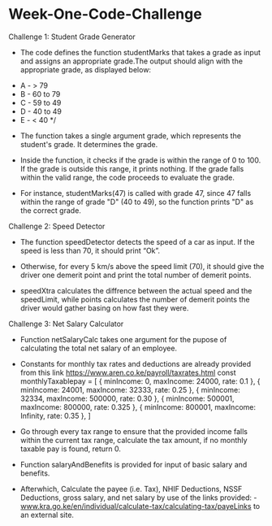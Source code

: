 # Week-One-Code-Challenge

Challenge 1: Student Grade Generator

- The code defines the function studentMarks that takes a grade as input and assigns an appropriate grade.The output should align with the appropriate grade, as displayed below:
 * A - >  79
 * B - 60 to 79 
 * C - 59 to 49 
 * D - 40 to 49 
 * E - <  40
 */
- The function takes a single argument grade, which represents the student's grade. It determines the grade.

- Inside the function, it checks if the grade is within the range of 0 to 100. If the grade is outside this range, it prints nothing. If the grade falls within the valid range, the code proceeds to evaluate the grade.

- For instance, studentMarks(47) is called with grade 47, since 47 falls within the range of grade "D" (40 to 49), so the function prints "D" as the correct grade.


Challenge 2: Speed Detector

- The function speedDetector detects the speed of a car as input. If the speed is less than 70, it should print “Ok”. 

- Otherwise, for every 5 km/s above the speed limit (70), it should give the driver one demerit point and print the total number of demerit points.

- speedXtra calculates the diffrence between the actual speed and the speedLimit, while points calculates the number of demerit points the driver would gather basing on how fast they were.


Challenge 3: Net Salary Calculator

- Function netSalaryCalc takes one argument for the pupose of calculating the total net salary of an employee.

- Constants for monthly tax rates and deductions are already provided from this link https://www.aren.co.ke/payroll/taxrates.html
     const monthlyTaxablepay = [
        { minIncome: 0, maxIncome: 24000, rate: 0.1 },
        { minIncome: 24001, maxIncome: 32333, rate: 0.25 },
        { minIncome: 32334, maxIncome: 500000, rate: 0.30 },
        { minIncome: 500001, maxIncome: 800000, rate: 0.325 },
        { minIncome: 800001, maxIncome: Infinity, rate: 0.35 },
      ]
- Go through every tax range to ensure that the provided income falls within the current tax range, calculate the tax amount, if no monthly taxable pay is found, return 0.

- Function salaryAndBenefits is provided for input of basic salary and benefits.

- Afterwhich, Calculate the payee (i.e. Tax), NHIF Deductions, NSSF Deductions, gross salary, and net salary by use of the links provided: - www.kra.go.ke/en/individual/calculate-tax/calculating-tax/payeLinks to an external site.